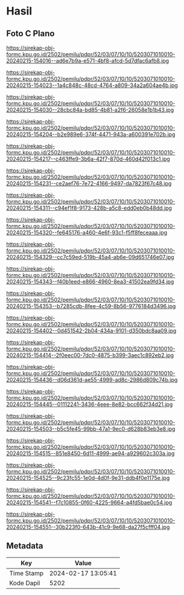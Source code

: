 # Hasil

## Foto C Plano

https://sirekap-obj-formc.kpu.go.id/2502/pemilu/pdpr/52/03/07/10/10/5203071010010-20240215-154016--ad6e7b9a-e571-4bf8-afcd-5d7dfac6afb8.jpg

https://sirekap-obj-formc.kpu.go.id/2502/pemilu/pdpr/52/03/07/10/10/5203071010010-20240215-154023--1a4c848c-48cd-4764-a809-34a2a604ae4b.jpg

https://sirekap-obj-formc.kpu.go.id/2502/pemilu/pdpr/52/03/07/10/10/5203071010010-20240215-154030--28cbc84a-bd85-4b81-a2f6-26058e1b1b43.jpg

https://sirekap-obj-formc.kpu.go.id/2502/pemilu/pdpr/52/03/07/10/10/5203071010010-20240215-154204--b2e989e6-374f-4471-943a-a600391e702b.jpg

https://sirekap-obj-formc.kpu.go.id/2502/pemilu/pdpr/52/03/07/10/10/5203071010010-20240215-154217--c463ffe9-3b6a-42f7-870d-460d42f013c1.jpg

https://sirekap-obj-formc.kpu.go.id/2502/pemilu/pdpr/52/03/07/10/10/5203071010010-20240215-154231--ce2aef76-7e72-4166-9497-da7823f67c48.jpg

https://sirekap-obj-formc.kpu.go.id/2502/pemilu/pdpr/52/03/07/10/10/5203071010010-20240215-154311--c94ef1f8-9173-428b-a5c8-edd0eb0b48dd.jpg

https://sirekap-obj-formc.kpu.go.id/2502/pemilu/pdpr/52/03/07/10/10/5203071010010-20240215-154320--fe645176-a460-4e6f-93c1-f5ff8feceaaa.jpg

https://sirekap-obj-formc.kpu.go.id/2502/pemilu/pdpr/52/03/07/10/10/5203071010010-20240215-154329--cc7c59ed-519b-45a4-ab6e-09d651746e07.jpg

https://sirekap-obj-formc.kpu.go.id/2502/pemilu/pdpr/52/03/07/10/10/5203071010010-20240215-154343--f40b1eed-e866-4960-8ea3-41502ea9fd34.jpg

https://sirekap-obj-formc.kpu.go.id/2502/pemilu/pdpr/52/03/07/10/10/5203071010010-20240215-154353--b7285cdb-8fee-4c59-8b56-9776184d3496.jpg

https://sirekap-obj-formc.kpu.go.id/2502/pemilu/pdpr/52/03/07/10/10/5203071010010-20240215-154402--0d451542-2b04-434a-9101-d350bdc8aa09.jpg

https://sirekap-obj-formc.kpu.go.id/2502/pemilu/pdpr/52/03/07/10/10/5203071010010-20240215-154414--2f0eec00-7dc0-4875-b399-3aec1c892eb2.jpg

https://sirekap-obj-formc.kpu.go.id/2502/pemilu/pdpr/52/03/07/10/10/5203071010010-20240215-154436--d06d361d-ae55-4999-ad8c-2986d809c74b.jpg

https://sirekap-obj-formc.kpu.go.id/2502/pemilu/pdpr/52/03/07/10/10/5203071010010-20240215-154445--01112241-3436-4eee-8e82-bcc662f34d21.jpg

https://sirekap-obj-formc.kpu.go.id/2502/pemilu/pdpr/52/03/07/10/10/5203071010010-20240215-154503--b5c5fe45-99bb-47a1-9ec0-d628b83eb3e8.jpg

https://sirekap-obj-formc.kpu.go.id/2502/pemilu/pdpr/52/03/07/10/10/5203071010010-20240215-154515--851e8450-6d11-4999-ae94-a929602c303a.jpg

https://sirekap-obj-formc.kpu.go.id/2502/pemilu/pdpr/52/03/07/10/10/5203071010010-20240215-154525--9c23fc55-1e0d-4d0f-9e31-ddb4f0e1175e.jpg

https://sirekap-obj-formc.kpu.go.id/2502/pemilu/pdpr/52/03/07/10/10/5203071010010-20240215-154541--f7c10855-0f60-4225-9664-a4fd5bae0c54.jpg

https://sirekap-obj-formc.kpu.go.id/2502/pemilu/pdpr/52/03/07/10/10/5203071010010-20240215-154551--30b223f0-643b-41c9-9e68-da27f5cfff04.jpg


## Metadata

| Key        | Value               |
| ---------- | ------------------- |
| Time Stamp | 2024-02-17 13:05:41 |
| Kode Dapil | 5202                |



